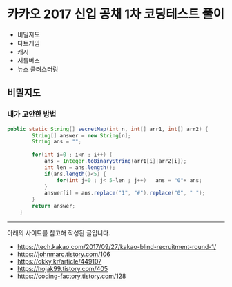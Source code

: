 # 카카오 2017 신입 공채 1차 코딩테스트 풀이
- 비밀지도
- 다트게임
- 캐시
- 셔틀버스
- 뉴스 클러스터링


## 비밀지도
### 내가 고안한 방법


```java
public static String[] secretMap(int n, int[] arr1, int[] arr2) {
		String[] answer = new String[n];
		String ans = "";
		
		for(int i=0 ; i<n ; i++) {		
			ans = Integer.toBinaryString(arr1[i]|arr2[i]);
			int len = ans.length();
			if(ans.length()<5) {
				for(int j=0 ; j< 5-len ; j++)	ans = "0"+ ans;
			}
			answer[i] = ans.replace("1", "#").replace("0", " ");
		}
		return answer;
	}
```



---
아래의 사이트를 참고해 작성된 글입니다.
- https://tech.kakao.com/2017/09/27/kakao-blind-recruitment-round-1/
- https://johnmarc.tistory.com/106
- https://okky.kr/article/449107
- https://hojak99.tistory.com/405
- https://coding-factory.tistory.com/128